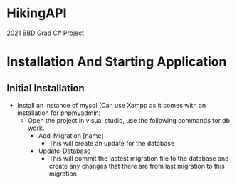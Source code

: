 # HikingAPI

2021 BBD Grad C# Project

# Installation And Starting Application

## Initial Installation

- Install an instance of mysql (Can use Xampp as it comes with an installation for phpmyadmin)
  - Open the project in visual studio, use the following commands for db work.
    - Add-Migration [name]
      - This will create an update for the database
    - Update-Database
      - This will commit the lastest migration file to the database and create any changes that there are from last migration to this migration

